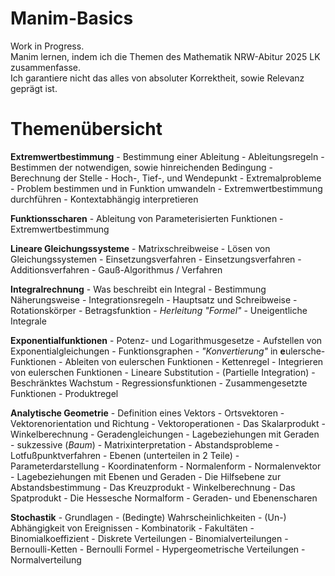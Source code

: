 # Manim-Basics
Work in Progress. <br>
Manim lernen, indem ich die Themen des Mathematik NRW-Abitur 2025 LK zusammenfasse. <br>
Ich garantiere nicht das alles von absoluter Korrektheit, sowie Relevanz geprägt ist. <br>

# Themenübersicht

**Extremwertbestimmung**
    - Bestimmung einer Ableitung
        - Ableitungsregeln
    - Bestimmen der notwendigen, sowie hinreichenden Bedingung
    - Berechnung der Stelle
    - Hoch-, Tief-, und Wendepunkt
    - Extremalprobleme
        - Problem bestimmen und in Funktion umwandeln
        - Extremwertbestimmung durchführen
        - Kontextabhängig interpretieren

**Funktionsscharen**
    - Ableitung von Parameterisierten Funktionen
    - Extremwertbestimmung

**Lineare Gleichungssysteme**
    - Matrixschreibweise
    - Lösen von Gleichungssystemen
      - Einsetzungsverfahren
      - Einsetzungsverfahren
      - Additionsverfahren
      - Gauß-Algorithmus / Verfahren

**Integralrechnung**
    - Was beschreibt ein Integral
    - Bestimmung Näherungsweise
    - Integrationsregeln
    - Hauptsatz und Schreibweise
    - Rotationskörper
        - Betragsfunktion
        - _Herleitung "Formel"_
        - Uneigentliche Integrale

**Exponentialfunktionen**
    - Potenz- und Logarithmusgesetze
    - Aufstellen von Exponentialgleichungen
    - Funktionsgraphen
    - _"Konvertierung"_ in **e**ulersche-Funktionen
    - Ableiten von eulerschen Funktionen
      - Kettenregel
    - Integrieren von eulerschen Funktionen
      - Lineare Substitution
      - (Partielle Integration)
    - Beschränktes Wachstum
    - Regressionsfunktionen
    - Zusammengesetzte Funktionen
      - Produktregel

**Analytische Geometrie**
    - Definition eines Vektors
      - Ortsvektoren
      - Vektorenorientation und Richtung
      - Vektoroperationen
        - Das Skalarprodukt
          - Winkelberechnung
    - Geradengleichungen
    - Lagebeziehungen mit Geraden
      - sukzessive (_Baum_)
      - Matrixinterpretation
    - Abstandsprobleme
      - Lotfußpunktverfahren
    - Ebenen (unterteilen in 2 Teile)
      - Parameterdarstellung
      - Koordinatenform
      - Normalenform
      - Normalenvektor
    - Lagebeziehungen mit Ebenen und Geraden
    - Die Hilfsebene zur Abstandsbestimmung
    - Das Kreuzprodukt
      - Winkelberechnung
    - Das Spatprodukt
    - Die Hessesche Normalform
    - Geraden- und Ebenenscharen

**Stochastik**
    - Grundlagen
      - (Bedingte) Wahrscheinlichkeiten
      - (Un-) Abhängigkeit von Ereignissen
    - Kombinatorik
      - Fakultäten
      - Binomialkoeffizient
    - Diskrete Verteilungen
      - Binomialverteilungen
        - Bernoulli-Ketten
        - Bernoulli Formel
    - Hypergeometrische Verteilungen
      - Normalverteilung
